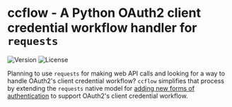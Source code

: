 # ccflow - A Python OAuth2 client credential workflow handler for `requests`

![Version](https://img.shields.io/badge/version-0.1.0-blue.svg)
![License](https://img.shields.io/badge/license-MIT-green.svg)

Planning to use `requests` for making web API calls and looking for a way to handle OAuth2's client credential workflow? `ccflow` simplifies that process by extending the `requests` native model for [adding new forms of authentication](https://requests.readthedocs.io/en/latest/user/authentication/#new-forms-of-authentication) to support OAuth2's client credential workflow.


<!-- <div style="text-align: center;">
  <img src="https://github.com/inspirsmith/ccflow/blob/main/images/oauth2_flow.drawio.png" alt="OAuth2 Client Credential Workflow Sequence Diagram">
</div>

## Table of Contents

- [Project Overview](#project-overview)
- [Features](#features)
- [Getting Started](#getting-started)
- [Installation](#installation)
- [Usage](#usage)
- [Contributing](#contributing)
- [License](#license)
- [Contact](#contact)

## Project Overview

[Provide a brief introduction to your project. Mention its purpose, key features, and any important background information.]

## Features

[List the key features of your project. You can use bullet points for this section.]

- Feature 1
- Feature 2
- ...

## Getting Started

[Explain how to get started with your project. Include any prerequisites that users/developers might need to have installed or set up before using your project.]

## Installation

[Provide step-by-step installation instructions. Include code blocks and examples to make it easier for users to follow the installation process.]

```bash
$ git clone <repository_url>
$ cd project-directory
$ npm install  # (or any other dependency installation command)
```

## Usage

[Explain how to use your project. Provide examples and code snippets to demonstrate its usage.]

```python
# Provide code examples here
```

## Contributing

[Include guidelines for contributors who want to participate in your project. This can cover topics like bug reporting, feature requests, and pull request submissions.]

## License

[Specify the license under which your project is distributed. For example, MIT, Apache, GPL, etc. Add a link to the full license file if possible.]

## Contact

[Provide contact information or links to where users can reach you. This can include email, social media profiles, or links to the project's issue tracker.]

---

Feel free to modify the template according to your project's specific needs. The key is to make sure the README.md file is clear, concise, and provides enough information for anyone interested in your project to understand it quickly and start using it effectively. Good luck with your project! -->